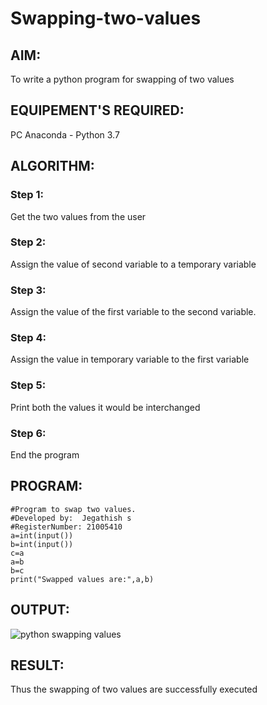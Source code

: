 # Swapping-two-values
## AIM:
To write a python program for swapping of two values
## EQUIPEMENT'S REQUIRED: 
PC
Anaconda - Python 3.7
## ALGORITHM: 
### Step 1:
Get the two values from the user
### Step 2: 
Assign the value of second variable to a temporary variable 
### Step 3: 
Assign the value of the first variable to the second variable.
### Step 4:  
Assign the value in temporary variable to the first variable
### Step 5: 
Print both the values it would be interchanged
### Step 6: 
End the program
## PROGRAM:
~~~
#Program to swap two values.
#Developed by:  Jegathish s
#RegisterNumber: 21005410
a=int(input())
b=int(input())
c=a
a=b
b=c
print("Swapped values are:",a,b)
~~~
## OUTPUT:
![python swapping values](https://user-images.githubusercontent.com/93696046/143670492-1f101afb-73c4-4341-a592-6da1df3ef85d.jpg)


## RESULT:
Thus the swapping of two values are successfully executed



